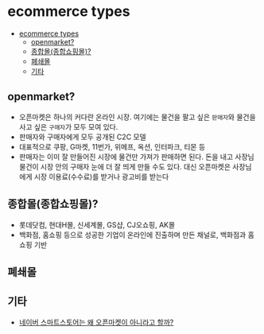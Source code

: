 # ecommerce types

- [ecommerce types](#ecommerce-types)
    - [openmarket?](#openmarket)
    - [종합몰(종합쇼핑몰)?](#종합몰종합쇼핑몰)
    - [폐쇄몰](#폐쇄몰)
    - [기타](#기타)

## openmarket?

- 오픈마켓은 하나의 커다란 온라인 시장. 여기에는 물건을 팔고 싶은 `판매자`와 물건을 사고 싶은 `구매자`가 모두 모여 있다.
- 판매자와 구매자에게 모두 공개된 C2C 모델
- 대표적으로 쿠팡, G마켓, 11번가, 위메프, 옥션, 인터파크, 티몬 등
- 판매자는 이미 잘 만들어진 시장에 물건만 가져가 판매하면 된다. 돈을 내고 사장님 물건이 시장 안의 구매자 눈에 더 잘 띄게 만들 수도 있다. 대신 오픈마켓은 사장님에게 시장 이용료(수수료)를 받거나 광고비를 받는다

## 종합몰(종합쇼핑몰)?

- 롯데닷컴, 현대H몰, 신세계몰, GS샵, CJ오쇼핑, AK몰
- 백화점, 홈쇼핑 등으로 성공한 기업이 온라인에 진출하며 만든 채널로, 백화점과 홈쇼핑 기반

## 폐쇄몰

## 기타

- [네이버 스마트스토어는 왜 오픈마켓이 아니라고 할까?](https://brunch.co.kr/@windydog/264)
